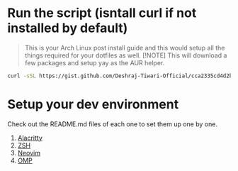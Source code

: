 # Run the script (isntall curl if not installed by default)

> This is your Arch Linux post install guide and this would setup all the things required for your dotfiles as well.
> [!NOTE]
> This will download a few packages and setup yay as the AUR helper.

```bash
curl -sSL https://gist.github.com/Deshraj-Tiwari-Official/cca2335cd4d2bd21391aa7145f75756b/raw | bash
```

# Setup your dev environment

Check out the README.md files of each one to set them up one by one.

1. [Alacritty](./alacritty/.config/alacritty/README.md)
2. [ZSH](./zsh/README.md)
3. [Neovim](./nvim/.config/nvim/README.md)
4. [OMP](./ohmyposh/.config/ohmyposh/README.md)
